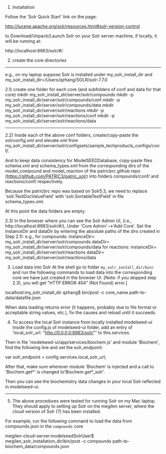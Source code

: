 1. Installation

Follow the 'Solr Quick Start' link on the page:

http://lucene.apache.org/solr/resources.html#solr-version-control

to Download/Unpack/Launch Solr on your Solr server machine, if locally, it will be running at:

http://localhost:8983/solr/#/

2. create the core directories
-------------------------------------------------------------------------
e.g., on my laptop suppose Solr is installed under my_solr_install_dir and
my_solr_install_dir=/Users/qzhang/SOLR/solr-7.7.0

2.1) create one folder for each core (and subfolders of conf and data for that core)
mkdir my_solr_install_dir/server/solr/compounds
mkdir -p my_solr_install_dir/server/solr/compounds/conf
mkdir -p my_solr_install_dir/server/solr/compounds/data
mkdir my_solr_install_dir/server/solr/reactions
mkdir -p my_solr_install_dir/server/solr/reactions/conf
mkdir -p my_solr_install_dir/server/solr/reactions/data

-------------------------------------------------------------------------

2.2) Inside each of the above conf folders, create/copy-paste the solrconfig.xml and elevate.xml from
my_solr_install_dir/server/solr/configsets/sample_techproducts_configs/conf/.

And to keep data consistency for ModelSEEDDatabase, copy-paste files schema.xml and schema_types.xml
from the corresponding dirs of the model_compound and model_reaction of the patricbrc github repo
(https://github.com/PATRIC3/patric_solr) into folders compounds/conf/ and reactions/conf/ respectively.

Because the patricbrc repo was based on Solr5.3, we need to replace 'solr.TextDocValueField' with
'solr.SortableTextField' in file schema_types.xml.

At this point the data folders are empty.

2.3) In the browser where you can see the Solr Admin UI, (i.e., http://localhost:8983/solr/#/), 
Under 'Core Admin'-->'Add Core'. Set the instanceDir and dataDir by entering the absolute paths of the dirs created in Step 2.1):
e.g., for compounds:
        instanceDir= my_solr_install_dir/server/solr/compounds
        dataDir= my_solr_install_dir/server/solr/compounds/data
      for reactions:
        instanceDir= my_solr_install_dir/server/solr/reactions
        dataDir= my_solr_install_dir/server/solr/reactions/data

3. Load data into Solr
At the shell go to folder `my_solr_install_dir/bin/` and run the following commands to load data
into the corresponding core we have just created in the browser UI. [Note: if you skipped step 2.3),
you will get "HTTP ERROR 404" (Not Found) error.]

localhost:my_solr_install_dir qzhang$ bin/post -c core_name path-to-data/datafile.json

When data loading returns error (it happens, probably due to file format or acceptable string values, etc.), 
fix the causes and reload until it succeeds.

4. To access the local Solr instance from locally installed modelseed-ui
Inside the config.js of modelseed-ui folder, add an entry of 'local_solr_url: "http://0.0.0.0:8983/solr/"' to this.services.

Then in file 'modelseed-ui/app/services/biochem.js' and module 'Biochem', find the following line and set the solr_endpoint:

var solr_endpoint = config.services.local_solr_url;

After that, make sure wherever module 'Biochem' is injected and a call to 'Biochem.get*' is changed to'Biochem.get*_solr'.

Then you can see the biochemistry data changes in your local Solr reflected in modelseed-ui.

-------------------------------------------------------------------------
5. The above procedures were tested for running Solr on my Mac laptop. They should apply to setting up Solr on the megilen server,
where the cloud version of Solr (7) has been installed.

For example, run the following command to load the data from compounds.json in the `compounds` core

megilen-cloud-server:modelseedSolrUser$ megilen_solr_installation_dir/bin/post -c compounds path-to-biochem_data/compounds.json
